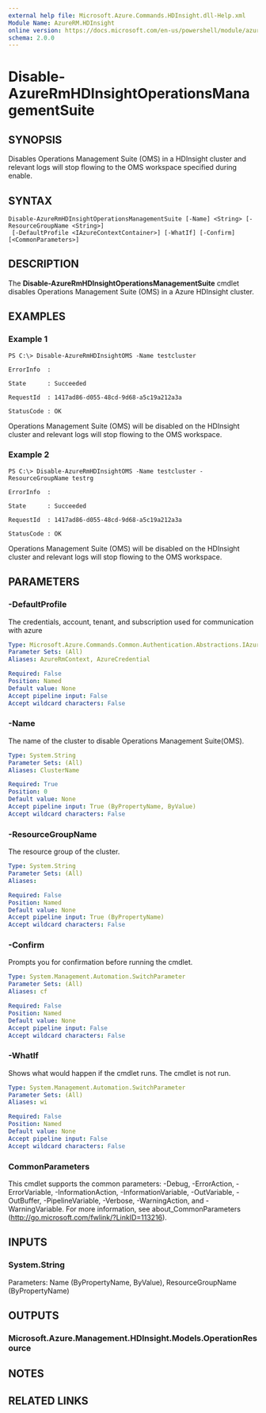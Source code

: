 ```yaml
---
external help file: Microsoft.Azure.Commands.HDInsight.dll-Help.xml
Module Name: AzureRM.HDInsight
online version: https://docs.microsoft.com/en-us/powershell/module/azurerm.hdinsight/disable-azurermhdinsightoperationsmanagementsuite
schema: 2.0.0
---
```


# Disable-AzureRmHDInsightOperationsManagementSuite

## SYNOPSIS
Disables Operations Management Suite (OMS) in a HDInsight cluster and relevant logs will stop flowing to the OMS workspace specified during enable.

## SYNTAX

```
Disable-AzureRmHDInsightOperationsManagementSuite [-Name] <String> [-ResourceGroupName <String>]
 [-DefaultProfile <IAzureContextContainer>] [-WhatIf] [-Confirm] [<CommonParameters>]
```

## DESCRIPTION
The **Disable-AzureRmHDInsightOperationsManagementSuite** cmdlet disables Operations Management Suite (OMS) in a Azure HDInsight cluster.

## EXAMPLES

### Example 1
```
PS C:\> Disable-AzureRmHDInsightOMS -Name testcluster

ErrorInfo  :

State      : Succeeded

RequestId  : 1417ad86-d055-48cd-9d68-a5c19a212a3a

StatusCode : OK
```

Operations Management Suite (OMS) will be disabled on the HDInsight cluster and relevant logs will stop flowing to the OMS workspace.

### Example 2
```
PS C:\> Disable-AzureRmHDInsightOMS -Name testcluster -ResourceGroupName testrg

ErrorInfo  :

State      : Succeeded

RequestId  : 1417ad86-d055-48cd-9d68-a5c19a212a3a

StatusCode : OK
```

Operations Management Suite (OMS) will be disabled on the HDInsight cluster and relevant logs will stop flowing to the OMS workspace.

## PARAMETERS

### -DefaultProfile
The credentials, account, tenant, and subscription used for communication with azure

```yaml
Type: Microsoft.Azure.Commands.Common.Authentication.Abstractions.IAzureContextContainer
Parameter Sets: (All)
Aliases: AzureRmContext, AzureCredential

Required: False
Position: Named
Default value: None
Accept pipeline input: False
Accept wildcard characters: False
```

### -Name
The name of the cluster to disable Operations Management Suite(OMS).

```yaml
Type: System.String
Parameter Sets: (All)
Aliases: ClusterName

Required: True
Position: 0
Default value: None
Accept pipeline input: True (ByPropertyName, ByValue)
Accept wildcard characters: False
```

### -ResourceGroupName
The resource group of the cluster.

```yaml
Type: System.String
Parameter Sets: (All)
Aliases:

Required: False
Position: Named
Default value: None
Accept pipeline input: True (ByPropertyName)
Accept wildcard characters: False
```

### -Confirm
Prompts you for confirmation before running the cmdlet.

```yaml
Type: System.Management.Automation.SwitchParameter
Parameter Sets: (All)
Aliases: cf

Required: False
Position: Named
Default value: None
Accept pipeline input: False
Accept wildcard characters: False
```

### -WhatIf
Shows what would happen if the cmdlet runs. The cmdlet is not run.

```yaml
Type: System.Management.Automation.SwitchParameter
Parameter Sets: (All)
Aliases: wi

Required: False
Position: Named
Default value: None
Accept pipeline input: False
Accept wildcard characters: False
```

### CommonParameters
This cmdlet supports the common parameters: -Debug, -ErrorAction, -ErrorVariable, -InformationAction, -InformationVariable, -OutVariable, -OutBuffer, -PipelineVariable, -Verbose, -WarningAction, and -WarningVariable. For more information, see about_CommonParameters (http://go.microsoft.com/fwlink/?LinkID=113216).

## INPUTS

### System.String
Parameters: Name (ByPropertyName, ByValue), ResourceGroupName (ByPropertyName)

## OUTPUTS

### Microsoft.Azure.Management.HDInsight.Models.OperationResource

## NOTES

## RELATED LINKS
